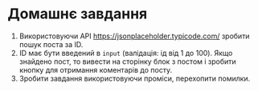 # Домашнє завдання

1. Використовуючи API https://jsonplaceholder.typicode.com/ зробити пошук поста за ID.
2. ID має бути введений в `input` (валідація: ід від 1 до 100). Якщо знайдено пост, то вивести на сторінку блок з постом і зробити кнопку для отримання коментарів до посту.
3. Зробити завдання використовуючи проміси, перехопити помилки.